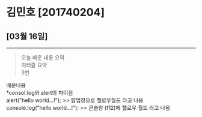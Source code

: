 # 김민호 [201740204]

## [03월 16일]
---
> 오늘 배운 내용 요약 <br />
> 여러줄 요약<br>
> 3번

배운내용<br>
*consol.log와 alert의 차이점<br>
alert("hello world...!");  >> 팝업창으로 헬로우월드 라고 나옴<br>
console.log("hello world...!");  >> 콘솔창 (f12)에 헬로우 월드 라고 나옴<br>

<table>
</tabla>

